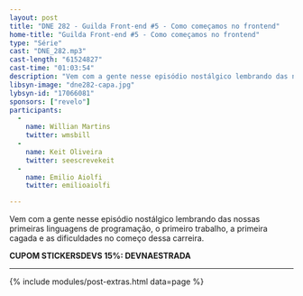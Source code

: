 ```yaml
---
layout: post
title: "DNE 282 - Guilda Front-end #5 - Como começamos no frontend"
home-title: "Guilda Front-end #5 - Como começamos no frontend"
type: "Série"
cast: "DNE_282.mp3"
cast-length: "61524827"
cast-time: "01:03:54"
description: "Vem com a gente nesse episódio nostálgico lembrando das nossas primeiras linguagens de programação, o primeiro trabalho, a primeira cagada e as dificuldades no começo dessa carreira."
libsyn-image: "dne282-capa.jpg"
lybsyn-id: "17066081"
sponsors: ["revelo"]
participants:
  -
    name: Willian Martins
    twitter: wmsbill
  -
    name: Keit Oliveira
    twitter: seescrevekeit
  -
    name: Emilio Aiolfi
    twitter: emilioaiolfi

---
```


Vem com a gente nesse episódio nostálgico lembrando das nossas primeiras linguagens de programação, o primeiro trabalho, a primeira cagada e as dificuldades no começo dessa carreira.

<strong>CUPOM STICKERSDEVS 15%: DEVNAESTRADA</strong>

---

{% include modules/post-extras.html data=page %}
